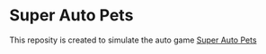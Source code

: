 # Super Auto Pets
This reposity is created to simulate the auto game [Super Auto Pets](https://superautopets.fandom.com/wiki/Super_Auto_Pets_Wiki)
